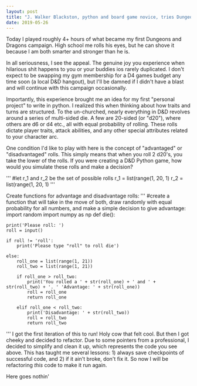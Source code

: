 ```yaml
---
layout: post
title: "J. Walker Blackston, python and board game novice, tries Dungeons and Dragons"
date: 2019-05-26
---
```


Today I played roughly 4+ hours of what became my first Dungeons and Dragons campaign. High school me rolls his eyes, but he can shove it because I am both smarter and stronger than he is. 

In all seriousness, I see the appeal. The genuine joy you experience when hilarious shit happens to you or your buddies ios rarely duplicated. I don't expect to be swapping my gym membership for a D4 games budget any time soon (a local D&D hangout), but I'll be damned if I didn't have a blast and will continue with this campaign occasionally. 

Importantly, this experience brought me an idea for my first "personal project" to write in python. I realized this when thinking about how traits and turns are structured. To the un-churched, nearly everything in D&D revolves around a series of multi-sided die. A few are 20-sided (or "d20"), where others are d6 or d4 etc., all with equal probability of rolling. These rolls dictate player traits, attack abilities, and any other special attributes related to your character arc. 

One condition I'd like to play with here is the concept of "advantaged" or "disadvantaged" rolls. This simply means that when you roll 2 d20's, you take the lower of the rolls. If you were creating a D&D Python game, how would you simulate these rolls and make a decision?

'''
#let r_1 and r_2 be the set of possible rolls
r_1 = list(range(1, 20, 1)
r_2 = list(range(1, 20, 1)
'''

Create functions for advantage and disadvantage rolls:
'''
#create a function that will take in the move of both, draw randomly with equal probability for all numbers, and make a simple decision to give advantage:
import random
import numpy as np
def die():
    
    print('Please roll: ')
    roll = input()
    
    if roll != 'roll':
        print('Please type "roll" to roll die') 
    
    else:
        roll_one = list(range(1, 21))
        roll_two = list(range(1, 21))

        if roll_one > roll_two:
            print('You rolled a ' + str(roll_one) + ' and ' + str(roll_two) + '. ' 'Advantage: ' + str(roll_one))
            roll = roll_one
            return roll_one 
        
        elif roll_one < roll_two:
            print('Disadvantage: ' + str(roll_two))
            roll = roll_two
            return roll_two   
'''
I got the first iteration of this to run! Holy cow that felt cool. But then I got cheeky and decided to refactor. Due to some pointers from a professional, I decided to simplify and clean it up, which represents the code you see above. This has taught me several lessons: 1) always save checkpoints of successful code, and 2) if it ain't broke, don't fix it. So now I will be refactoring *this* code to make it run again. 

Here goes nothin'

